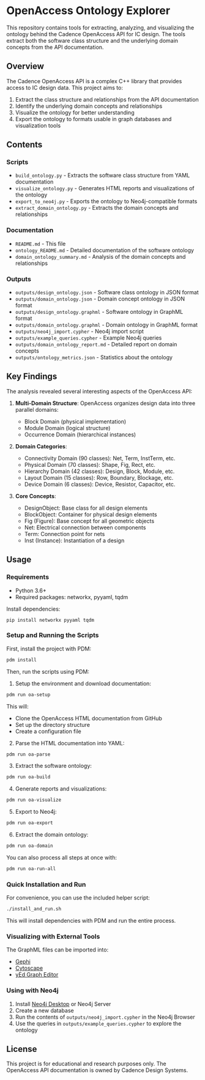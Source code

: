# OpenAccess Ontology Explorer

This repository contains tools for extracting, analyzing, and visualizing the ontology behind the Cadence OpenAccess API for IC design. The tools extract both the software class structure and the underlying domain concepts from the API documentation.

## Overview

The Cadence OpenAccess API is a complex C++ library that provides access to IC design data. This project aims to:

1. Extract the class structure and relationships from the API documentation
2. Identify the underlying domain concepts and relationships
3. Visualize the ontology for better understanding
4. Export the ontology to formats usable in graph databases and visualization tools

## Contents

### Scripts

- `build_ontology.py` - Extracts the software class structure from YAML documentation
- `visualize_ontology.py` - Generates HTML reports and visualizations of the ontology
- `export_to_neo4j.py` - Exports the ontology to Neo4j-compatible formats
- `extract_domain_ontology.py` - Extracts the domain concepts and relationships

### Documentation

- `README.md` - This file
- `ontology_README.md` - Detailed documentation of the software ontology
- `domain_ontology_summary.md` - Analysis of the domain concepts and relationships

### Outputs

- `outputs/design_ontology.json` - Software class ontology in JSON format
- `outputs/domain_ontology.json` - Domain concept ontology in JSON format
- `outputs/design_ontology.graphml` - Software ontology in GraphML format
- `outputs/domain_ontology.graphml` - Domain ontology in GraphML format
- `outputs/neo4j_import.cypher` - Neo4j import script
- `outputs/example_queries.cypher` - Example Neo4j queries
- `outputs/domain_ontology_report.md` - Detailed report on domain concepts
- `outputs/ontology_metrics.json` - Statistics about the ontology

## Key Findings

The analysis revealed several interesting aspects of the OpenAccess API:

1. **Multi-Domain Structure**: OpenAccess organizes design data into three parallel domains:
   - Block Domain (physical implementation)
   - Module Domain (logical structure)
   - Occurrence Domain (hierarchical instances)

2. **Domain Categories**:
   - Connectivity Domain (90 classes): Net, Term, InstTerm, etc.
   - Physical Domain (70 classes): Shape, Fig, Rect, etc.
   - Hierarchy Domain (42 classes): Design, Block, Module, etc.
   - Layout Domain (15 classes): Row, Boundary, Blockage, etc.
   - Device Domain (6 classes): Device, Resistor, Capacitor, etc.

3. **Core Concepts**:
   - DesignObject: Base class for all design elements
   - BlockObject: Container for physical design elements
   - Fig (Figure): Base concept for all geometric objects
   - Net: Electrical connection between components
   - Term: Connection point for nets
   - Inst (Instance): Instantiation of a design

## Usage

### Requirements

- Python 3.6+
- Required packages: networkx, pyyaml, tqdm

Install dependencies:
```
pip install networkx pyyaml tqdm
```

### Setup and Running the Scripts

First, install the project with PDM:

```bash
pdm install
```

Then, run the scripts using PDM:

1. Setup the environment and download documentation:
```bash
pdm run oa-setup
```
This will:
- Clone the OpenAccess HTML documentation from GitHub
- Set up the directory structure
- Create a configuration file

2. Parse the HTML documentation into YAML:
```bash
pdm run oa-parse
```

3. Extract the software ontology:
```bash
pdm run oa-build
```

4. Generate reports and visualizations:
```bash
pdm run oa-visualize
```

5. Export to Neo4j:
```bash
pdm run oa-export
```

6. Extract the domain ontology:
```bash
pdm run oa-domain
```

You can also process all steps at once with:
```bash
pdm run oa-run-all
```

### Quick Installation and Run

For convenience, you can use the included helper script:

```bash
./install_and_run.sh
```

This will install dependencies with PDM and run the entire process.

### Visualizing with External Tools

The GraphML files can be imported into:
- [Gephi](https://gephi.org/)
- [Cytoscape](https://cytoscape.org/)
- [yEd Graph Editor](https://www.yworks.com/products/yed)

### Using with Neo4j

1. Install [Neo4j Desktop](https://neo4j.com/download/) or Neo4j Server
2. Create a new database
3. Run the contents of `outputs/neo4j_import.cypher` in the Neo4j Browser
4. Use the queries in `outputs/example_queries.cypher` to explore the ontology

## License

This project is for educational and research purposes only. The OpenAccess API documentation is owned by Cadence Design Systems.